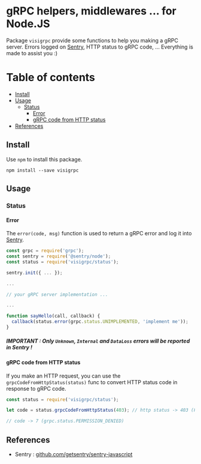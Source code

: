 # gRPC helpers, middlewares ... for Node.JS

Package `visigrpc` provide some functions to help you making a gRPC server. Errors logged on [Sentry](https://sentry.io), HTTP status to gRPC code, ... Everything is made to assist you :)

Table of contents
=================

  * [Install](#install)
  * [Usage](#usage)
      * [Status](#status)
        * [Error](#error)
        * [gRPC code from HTTP status](#grpc-code-from-http-status)
  * [References](#references)

## Install

Use `npm` to install this package.

```shell
npm install --save visigrpc
```

## Usage

### Status

#### Error

The `error(code, msg)` function is used to return a gRPC error and log it into [Sentry](https://sentry.io).

```javascript
const grpc = require('grpc');
const sentry = require('@sentry/node');
const status = require('visigrpc/status');

sentry.init({ ... });

...

// your gRPC server implementation ...

...

function sayHello(call, callback) {
  callback(status.error(grpc.status.UNIMPLEMENTED, 'implement me'));
}
```

##### IMPORTANT : Only `Unknown`, `Internal` and `DataLoss` errors will be reported in Sentry !

#### gRPC code from HTTP status

If you make an HTTP request, you can use the `grpcCodeFromHttpStatus(status)` func to convert HTTP status code in response to gRPC code.

```javascript
const status = require('visigrpc/status');

let code = status.grpcCodeFromHttpStatus(403); // http status -> 403 (Forbidden)

// code -> 7 (grpc.status.PERMISSION_DENIED)
```

## References

* Sentry : [github.com/getsentry/sentry-javascript](https://github.com/getsentry/sentry-javascript)
